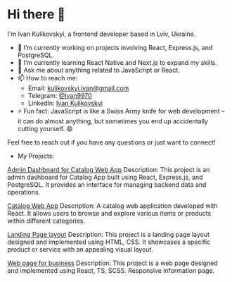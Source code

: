 # Hi there 👋

I'm Ivan Kulikovskyi, a frontend developer based in Lviv, Ukraine.

- 🔭 I’m currently working on projects involving React, Express.js, and PostgreSQL.
- 🌱 I’m currently learning React Native and Next.js to expand my skills.
- 💬 Ask me about anything related to JavaScript or React.
- 📫 How to reach me: 
  - Email: kulikovskyi.ivan@gmail.com
  - Telegram: [@Ivan9970](https://t.me/Ivan9970)
  - LinkedIn: [Ivan Kulikovskyi](https://www.linkedin.com/in/ivan-kulikovskyi-6a86b7102/)
- ⚡ Fun fact: JavaScript is like a Swiss Army knife for web development – it can do almost anything, but sometimes you end up accidentally cutting yourself. 😄

Feel free to reach out if you have any questions or just want to connect!

- My Projects:
  
[Admin Dashboard for Catalog Web App](https://backend-admin-r0ygyngea-ivans-projects-f58eda5e.vercel.app/)
Description: This project is an admin dashboard for Catalog App built using React, Express.js, and PostgreSQL. It provides an interface for managing backend data and operations.

[Catalog Web App](https://fe-nov23-nopyton.github.io/catalog)
Description: A catalog web application developed with React. It allows users to browse and explore various items or products within different categories.

[Landing Page layout](https://avakiel.github.io/layout_landing-page/)
Description: This project is a landing page layout designed and implemented using HTML, CSS. It showcases a specific product or service with an appealing visual layout.

[Web page for business](https://avakiel.github.io/smart_orange_test-task/)
Description: This project is a web page designed and implemented using React, TS, SCSS. Responsive information page.

